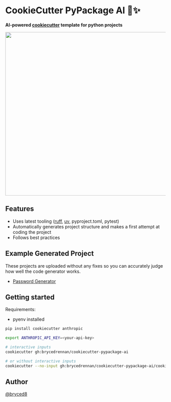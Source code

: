 # CookieCutter PyPackage AI  🐍✨️

**AI-powered [cookiecutter](https://github.com/cookiecutter/cookiecutter) template for python projects**

<img src="https://github.com/user-attachments/assets/196a3d47-29fe-4918-bd7c-450939f62ede" width="512">

## Features

- Uses latest tooling ([ruff](https://github.com/astral-sh/ruff), [uv](https://github.com/astral-sh/uv), pyproject.toml, pytest)
- Automatically generates project structure and makes a first attempt at coding the project
- Follows best practices

## Example Generated Project
These projects are uploaded without any fixes so you can accurately judge how well the code generator works.
- [Password Generator](https://github.com/brycedrennan/generated-password-generator)

## Getting started
Requirements:
- pyenv installed
```bash
pip install cookiecutter anthropic

export ANTHROPIC_API_KEY=<your-api-key>

# interactive inputs
cookiecutter gh:brycedrennan/cookiecutter-pypackage-ai

# or without interactive inputs
cookiecutter --no-input gh:brycedrennan/cookiecutter-pypackage-ai/cookiecutter-pypackage-ai project_name="password generator" detailed_project_description="library that generates various kinds of passwords"
```
## Author
[@bryced8](https://x.com/bryced8)

